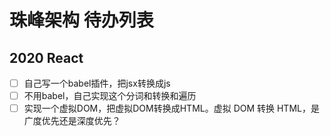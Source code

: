 # 珠峰架构 待办列表

## 2020 React

- [ ] 自己写一个babel插件，把jsx转换成js
- [ ] 不用babel，自己实现这个分词和转换和遍历
- [ ] 实现一个虚拟DOM，把虚拟DOM转换成HTML。虚拟 DOM 转换 HTML，是广度优先还是深度优先？